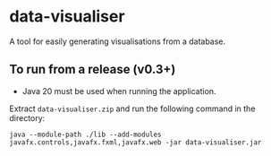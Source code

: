 # data-visualiser
A tool for easily generating visualisations from a database.

## To run from a release (v0.3+)
- Java 20 must be used when running the application.

Extract `data-visualiser.zip` and run the following command in the directory:
```
java --module-path ./lib --add-modules javafx.controls,javafx.fxml,javafx.web -jar data-visualiser.jar
```
